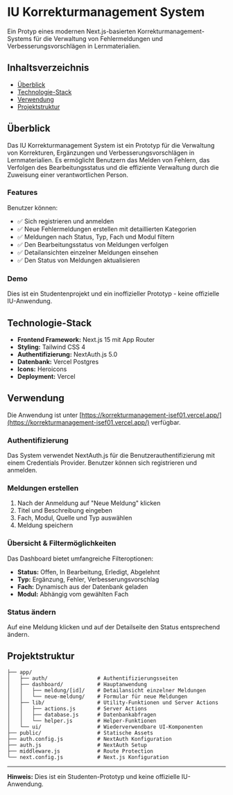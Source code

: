 # IU Korrekturmanagement System

Ein Protyp eines modernen Next.js-basierten Korrekturmanagement-Systems für die Verwaltung von Fehlermeldungen und Verbesserungsvorschlägen in Lernmaterialien.

## Inhaltsverzeichnis

- [Überblick](#überblick)
- [Technologie-Stack](#technologie-stack)
- [Verwendung](#verwendung)
- [Projektstruktur](#projektstruktur)

## Überblick

Das IU Korrekturmanagement System ist ein Prototyp für die Verwaltung von Korrekturen, Ergänzungen und Verbesserungsvorschlägen in Lernmaterialien. Es ermöglicht Benutzern das Melden von Fehlern, das Verfolgen des Bearbeitungsstatus und die effiziente Verwaltung durch die Zuweisung einer verantwortlichen Person.

### Features

Benutzer können:

- ✅ Sich registrieren und anmelden
- ✅ Neue Fehlermeldungen erstellen mit detaillierten Kategorien
- ✅ Meldungen nach Status, Typ, Fach und Modul filtern
- ✅ Den Bearbeitungsstatus von Meldungen verfolgen
- ✅ Detailansichten einzelner Meldungen einsehen
- ✅ Den Status von Meldungen aktualisieren

### Demo

Dies ist ein Studentenprojekt und ein inoffizieller Prototyp - keine offizielle IU-Anwendung.

## Technologie-Stack

- **Frontend Framework:** Next.js 15 mit App Router
- **Styling:** Tailwind CSS 4
- **Authentifizierung:** NextAuth.js 5.0
- **Datenbank:** Vercel Postgres
- **Icons:** Heroicons
- **Deployment:** Vercel

## Verwendung

Die Anwendung ist unter [https://korrekturmanagement-isef01.vercel.app/](https://korrekturmanagement-isef01.vercel.app/) verfügbar.

### Authentifizierung

Das System verwendet NextAuth.js für die Benutzerauthentifizierung mit einem Credentials Provider. Benutzer können sich registrieren und anmelden.

### Meldungen erstellen

1. Nach der Anmeldung auf "Neue Meldung" klicken
2. Titel und Beschreibung eingeben
3. Fach, Modul, Quelle und Typ auswählen
4. Meldung speichern

### Übersicht & Filtermöglichkeiten

Das Dashboard bietet umfangreiche Filteroptionen:
- **Status:** Offen, In Bearbeitung, Erledigt, Abgelehnt
- **Typ:** Ergänzung, Fehler, Verbesserungsvorschlag
- **Fach:** Dynamisch aus der Datenbank geladen
- **Modul:** Abhängig vom gewählten Fach

### Status ändern

Auf eine Meldung klicken und auf der Detailseite den Status entsprechend ändern.

## Projektstruktur

```
├── app/
│   ├── auth/                # Authentifizierungsseiten
│   ├── dashboard/           # Hauptanwendung
│   │   ├── meldung/[id]/    # Detailansicht einzelner Meldungen
│   │   └── neue-meldung/    # Formular für neue Meldungen
│   ├── lib/                 # Utility-Funktionen und Server Actions
│   │   ├── actions.js       # Server Actions
│   │   ├── database.js      # Datenbankabfragen
│   │   └── helper.js        # Helper-Funktionen
│   └── ui/                  # Wiederverwendbare UI-Komponenten
├── public/                  # Statische Assets
├── auth.config.js           # NextAuth Konfiguration
├── auth.js                  # NextAuth Setup
├── middleware.js            # Route Protection
└── next.config.js           # Next.js Konfiguration
```

---

**Hinweis:** Dies ist ein Studenten-Prototyp und keine offizielle IU-Anwendung.